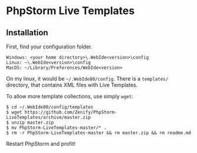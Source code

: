 # PhpStorm Live Templates


## Installation

First, find your configuration folder.

	Windows: <your home directory>\.WebIde<version>\config
	Linux: ~\.WebIde<version>\config
	MacOS: ~/Library/Preferences/WebIde<version>

On my linux, it would be `~/.WebIde80/config`. There is a `templates/` directory, that contains XML files with Live Templates.

To allow more template collections, use simply `wget`:

	$ cd ~/.WebIde80/config/templates
	$ wget https://github.com/Zenify/PhpStorm-LiveTemplates/archive/master.zip
	$ unzip master.zip
	$ mv PhpStorm-LiveTemplates-master/* .
	$ rm -r PhpStorm-LiveTemplates-master && rm master.zip && rm readme.md


Restart PhpStorm and profit!